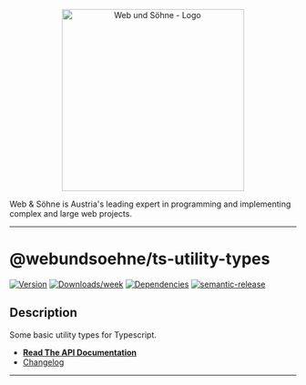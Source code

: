 <p align="center">
  <a href="https://webundsoehne.com" target="blank">
    <img src="https://webundsoehne.com/wp-content/uploads/webundsoehne-logo.png" width="320" alt="Web und Söhne - Logo" />
  </a>
</p>
Web & Söhne is Austria's leading expert in programming and implementing complex and large web projects.

---

# @webundsoehne/ts-utility-types

[![Version](https://img.shields.io/npm/v/@webundsoehne/ts-utility-types.svg)](https://npmjs.org/package/@webundsoehne/ts-utility-types) [![Downloads/week](https://img.shields.io/npm/dw/@webundsoehne/ts-utility-types.svg)](https://npmjs.org/package/@webundsoehne/ts-utility-types) [![Dependencies](https://img.shields.io/librariesio/release/npm/@webundsoehne/ts-utility-types)](https://npmjs.org/package/@webundsoehne/ts-utility-types) [![semantic-release](https://img.shields.io/badge/%20%20%F0%9F%93%A6%F0%9F%9A%80-semantic--release-e10079.svg)](https://github.com/semantic-release/semantic-release)

## Description

Some basic utility types for Typescript.

- **[Read The API Documentation](./docs/README.md)**
- [Changelog](./CHANGELOG.md)

<!-- toc -->

<!-- tocstop -->

---
